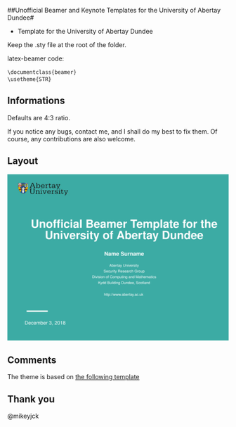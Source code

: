 ##Unofficial Beamer and Keynote Templates for the University of Abertay Dundee#

- Template for the University of Abertay Dundee

Keep the .sty file at the root of the folder. 

latex-beamer code:

    \documentclass{beamer}
    \usetheme{STR}

## Informations ##

Defaults are 4:3 ratio.

If you notice any bugs, contact me, and I shall do my best to fix them. Of course, any contributions are also welcome.

## Layout ##

![Template Image]( https://github.com/Noktec/Abertay_Beamer_Template/blob/master/AMG/template.png "TemplateAbertay")


## Comments ##
The theme is based on [the following template](https://github.com/satta/zbh-beamer-theme)

## Thank you  ##
@mikeyjck
